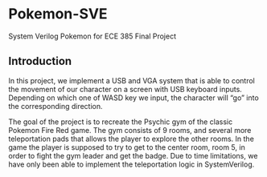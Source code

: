 # Pokemon-SVE
System Verilog Pokemon for ECE 385 Final Project

## Introduction 
In this project, we implement a USB and VGA system that is able to control the movement of our character on a screen with USB keyboard inputs. Depending on which one of WASD key we input, the character will “go” into the corresponding direction. 

The goal of the project is to recreate the Psychic gym of the classic Pokemon Fire Red game. The gym consists of 9 rooms, and several more teleportation pads that allows the player to explore the other rooms. In the game the player is supposed to try to get to the center room, room 5, in order to fight the gym leader and get the badge. Due to time limitations, we have only been able to implement the teleportation logic in SystemVerilog.
